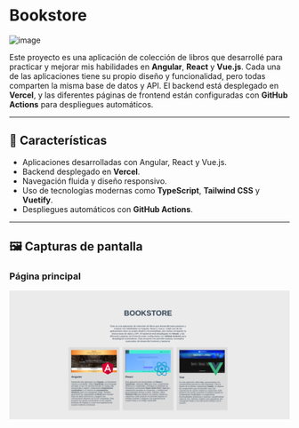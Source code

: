# Bookstore

![image](https://github.com/user-attachments/assets/cdca33d6-7b3d-45ce-9c36-7e19352d557e)

Este proyecto es una aplicación de colección de libros que desarrollé para practicar y mejorar mis habilidades en **Angular**, **React** y **Vue.js**. Cada una de las aplicaciones tiene su propio diseño y funcionalidad, pero todas comparten la misma base de datos y API. El backend está desplegado en **Vercel**, y las diferentes páginas de frontend están configuradas con **GitHub Actions** para despliegues automáticos.

---

## 🚀 **Características**
- Aplicaciones desarrolladas con Angular, React y Vue.js.
- Backend desplegado en **Vercel**.
- Navegación fluida y diseño responsivo.
- Uso de tecnologías modernas como **TypeScript**, **Tailwind CSS** y **Vuetify**.
- Despliegues automáticos con **GitHub Actions**.

---

## 🖼️ **Capturas de pantalla**
### Página principal
![Bookstore Home](./_assets/images/bookstore-home.png)

